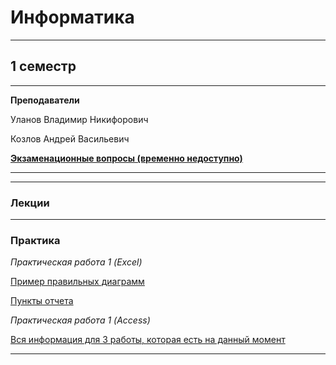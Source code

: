 # Информатика
____________
## 1 семестр
___________
**Преподаватели**

Уланов Владимир Никифорович

Козлов Андрей Васильевич

[**Экзаменационные вопросы (временно недоступно)**]()
___________
_________
### Лекции
___________
### Практика

*Практическая работа 1 (Excel)*

[Пример правильных диаграмм](https://github.com/Veldorn/SPbGTI/blob/main/Files/ComputerScience/Примеры%20диаграмм.png)

[Пункты отчета](https://github.com/Veldorn/SPbGTI/blob/main/Files/ComputerScience/Пункты%20отчета.png)

*Практическая работа 1 (Access)*

[Вся информация для 3 работы, которая есть на данный момент](https://github.com/Veldorn/SPbGTI/blob/main/Files/ComputerScience/Практическая%20работа%203.txt)
___________

